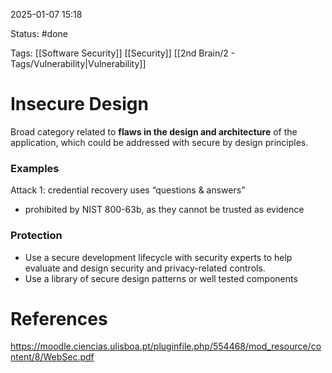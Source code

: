 2025-01-07 15:18

Status: #done 

Tags: [[Software Security]] [[Security]] [[2nd Brain/2 - Tags/Vulnerability|Vulnerability]] 

# Insecure Design

Broad category related to **flaws in the design and architecture** of the application, which could be addressed with secure by design principles.

### Examples

Attack 1: credential recovery uses “questions & answers” 
- prohibited by NIST 800-63b, as they cannot be trusted as evidence

### Protection

- Use a secure development lifecycle with security experts to help evaluate and design security and privacy-related controls.
- Use a library of secure design patterns or well tested components



# References

https://moodle.ciencias.ulisboa.pt/pluginfile.php/554468/mod_resource/content/8/WebSec.pdf